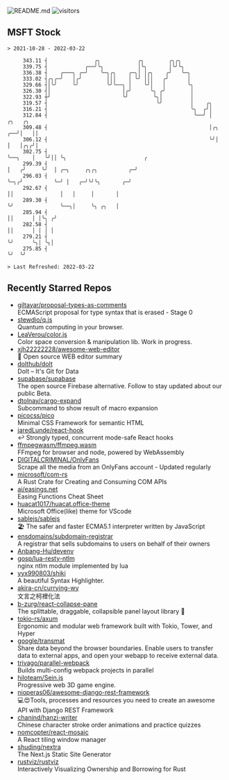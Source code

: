 ![README.md](https://github.com/Gerhut/Gerhut/workflows/README.md/badge.svg)
![visitors](https://visitors.vercel.app/Gerhut/Gerhut?token=8cf69d1f6813d272ef062726b6070c9be4ff72038cfe5a7ded7384a8da65d866)

## MSFT Stock

```
> 2021-10-28 - 2022-03-22

     343.11 ┤               ╭╮            ╭╮        ╭╮╭╮                                                         
     339.75 ┤            ╭──╯╰╮           │╰╮       │╰╯╰╮                                                        
     336.38 ┤    ╭───╮ ╭─╯    ╰─╮╭╮    ╭─╮│ │╭╮    ╭╯   ╰─╮                                                      
     333.02 ┤╭╮╭─╯   │╭╯        │││    │ ╰╯ │││   ╭╯      │                                                      
     329.66 ┤│╰╯     ╰╯         ╰╯╰──╮ │    ╰╯│   │       ╰╮                                                     
     326.30 ┤│                       │╭╯      ╰╮ ╭╯        │                                                     
     322.93 ┼╯                       ╰╯        ╰╮│         │                                                     
     319.57 ┤                                   ╰╯         │    ╭╮                                               
     316.21 ┤                                              ╰╮  ╭╯│                                               
     312.84 ┤                                               ╰──╯ │            ╭╮   ╭╮                            
     309.48 ┤                                                    │╭╮       ╭──╯│   ││                            
     306.12 ┤                                                    ╰╯│       │   │╭╮╭╯│                            
     302.75 ┤                                                      ╰──╮    │   ╰╯││ ╰╮                         ╭ 
     299.39 ┤                                                         │   ╭╯     ╰╯  │ ╭─╮     ╭╮╭╮          ╭─╯ 
     296.03 ┤                                                         ╰─╮╭╯          ╰─╯ │   ╭─╯╰╯╰╮       ╭─╯   
     292.67 ┤                                                           ││               │   │     │       │     
     289.30 ┤                                                           ╰╯               ╰──╮│     ╰╮ ╭╮   │     
     285.94 ┤                                                                               ││      │ │╰╮ ╭╯     
     282.58 ┤                                                                               ││      │ │ │ │      
     279.21 ┤                                                                               ╰╯      ╰╮│ ╰╮│      
     275.85 ┤                                                                                        ╰╯  ╰╯      

> Last Refreshed: 2022-03-22
```

## Recently Starred Repos

- [giltayar/proposal-types-as-comments](https://github.com/giltayar/proposal-types-as-comments)  
  ECMAScript proposal for type syntax that is erased - Stage 0
- [stewdio/q.js](https://github.com/stewdio/q.js)  
  Quantum computing in your browser.
- [LeaVerou/color.js](https://github.com/LeaVerou/color.js)  
  Color space conversion & manipulation lib. Work in progress.
- [xjh22222228/awesome-web-editor](https://github.com/xjh22222228/awesome-web-editor)  
  🔨  Open source WEB editor summary
- [dolthub/dolt](https://github.com/dolthub/dolt)  
  Dolt – It's Git for Data
- [supabase/supabase](https://github.com/supabase/supabase)  
  The open source Firebase alternative. Follow to stay updated about our public Beta.
- [dtolnay/cargo-expand](https://github.com/dtolnay/cargo-expand)  
  Subcommand to show result of macro expansion
- [picocss/pico](https://github.com/picocss/pico)  
  Minimal CSS Framework for semantic HTML
- [jaredLunde/react-hook](https://github.com/jaredLunde/react-hook)  
  ↩ Strongly typed, concurrent mode-safe React hooks
- [ffmpegwasm/ffmpeg.wasm](https://github.com/ffmpegwasm/ffmpeg.wasm)  
  FFmpeg for browser and node, powered by WebAssembly
- [DIGITALCRIMINAL/OnlyFans](https://github.com/DIGITALCRIMINAL/OnlyFans)  
  Scrape all the media from an OnlyFans account - Updated regularly
- [microsoft/com-rs](https://github.com/microsoft/com-rs)  
  A Rust Crate for Creating and Consuming COM APIs
- [ai/easings.net](https://github.com/ai/easings.net)  
  Easing Functions Cheat Sheet
- [huacat1017/huacat.office-theme](https://github.com/huacat1017/huacat.office-theme)  
  Microsoft Office(like) theme for VScode
- [sablejs/sablejs](https://github.com/sablejs/sablejs)  
  🏖️ The safer and faster ECMA5.1 interpreter written by JavaScript
- [ensdomains/subdomain-registrar](https://github.com/ensdomains/subdomain-registrar)  
  A registrar that sells subdomains to users on behalf of their owners
- [Anbang-Hu/devenv](https://github.com/Anbang-Hu/devenv)  
- [gosp/lua-resty-ntlm](https://github.com/gosp/lua-resty-ntlm)  
  nginx ntlm module implemented by lua
- [yyx990803/shiki](https://github.com/yyx990803/shiki)  
  A beautiful Syntax Highlighter.
- [akira-cn/currying-wy](https://github.com/akira-cn/currying-wy)  
  文言之柯裡化法
- [b-zurg/react-collapse-pane](https://github.com/b-zurg/react-collapse-pane)  
  The splittable, draggable, collapsible panel layout library 🎉
- [tokio-rs/axum](https://github.com/tokio-rs/axum)  
  Ergonomic and modular web framework built with Tokio, Tower, and Hyper
- [google/transmat](https://github.com/google/transmat)  
  Share data beyond the browser boundaries. Enable users to transfer data to external apps, and open your webapp to receive external data.
- [trivago/parallel-webpack](https://github.com/trivago/parallel-webpack)  
  Builds multi-config webpack projects in parallel
- [hiloteam/Sein.js](https://github.com/hiloteam/Sein.js)  
  Progressive web 3D game engine.
- [nioperas06/awesome-django-rest-framework](https://github.com/nioperas06/awesome-django-rest-framework)  
   💻😍Tools, processes and resources you need to create an awesome API with Django REST Framework
- [chanind/hanzi-writer](https://github.com/chanind/hanzi-writer)  
  Chinese character stroke order animations and practice quizzes
- [nomcopter/react-mosaic](https://github.com/nomcopter/react-mosaic)  
  A React tiling window manager
- [shuding/nextra](https://github.com/shuding/nextra)  
  The Next.js Static Site Generator
- [rustviz/rustviz](https://github.com/rustviz/rustviz)  
  Interactively Visualizing Ownership and Borrowing for Rust
